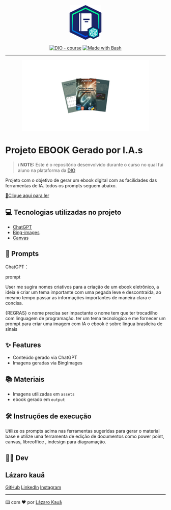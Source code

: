 <p align="center">
    <img width="100" src=".github/assets/banner.png">
</p>


<p align="center">
<a href="https://dio.me/"><img src="https://img.shields.io/badge/DIO-Course-28DA77?logo=youtube" alt="DIO - course"></a>
<a href="https://www.gnu.org/software/bash/" title="Go to Bash homepage"><img src="https://img.shields.io/badge/Prompt-Project-blue?logo=gnu-bash&amp;logoColor=white" alt="Made with Bash"></a></p>

-------


<p align="center">
<img 
    src="./assets/coverr.png"
    width="400"  
/>
</p>

# Projeto EBOOK Gerado por I.A.s


 > ℹ️ **NOTE:** Este é o repositório desenvolvido durante o curso no qual fui aluno na plataforma da [DIO](https://dio.me)

Projeto com o objetivo de gerar um ebook digital com as facilidades das ferramentas de IA. todos os prompts
seguem abaixo.

<a href="https://github.com/Lazarokaua/prompts-recipe-to-create-a-ebook/tree/main/output/Ebook Libras.pdf" title="View PDF now"> 📕Clique aqui para ler</a>

## 💻 Tecnologias utilizadas no projeto

- [ChatGPT](https://chat.openai.com/) 
- [Bing-images](https://www.bing.com/images/create?cc=br)
- [Canvas](https://www.canva.com/)

## 🧠 Prompts


ChatGPT：

prompt                                                                                             

User
me sugira nomes criativos para a criação de um ebook eletrônico, a ideia é criar um tema importante com uma pegada leve e descontraída, ao mesmo tempo passar as informações importantes de maneira clara e concisa.

{REGRAS}
 o nome precisa ser impactante
 o nome tem que ter trocadilho com linguagem de programação.
 ter um tema tecnologico
 e me fornecer um prompt para criar uma imagem com IA
 o ebook é sobre lingua brasileira de sinais                                                   





## ✨ Features

- Conteúdo gerado via ChatGPT
- Imagens geradas via BingImages

## 📚 Materiais

- Imagens utilizadas em `assets`
- ebook gerado em `output`

## 🛠️ Instruções de execução

Utilize os prompts acima nas ferramentas sugeridas para gerar o material base e utilize uma ferramenta de edição de documentos como power point, canvas, libreoffice , indesign para diagramação.

## 👨‍💻 Dev

  
## Lázaro kauã


[GitHub](https://github.com/Lazarokaua)
[LinkedIn](https://www.linkedin.com/in/lazaro-kaua)
[Instagram](https://www.instagram.com/lazarokaua_)
    


---

⌨️ com ❤️ por [Lázaro Kauã](https://github.com/Lazarokaua)
